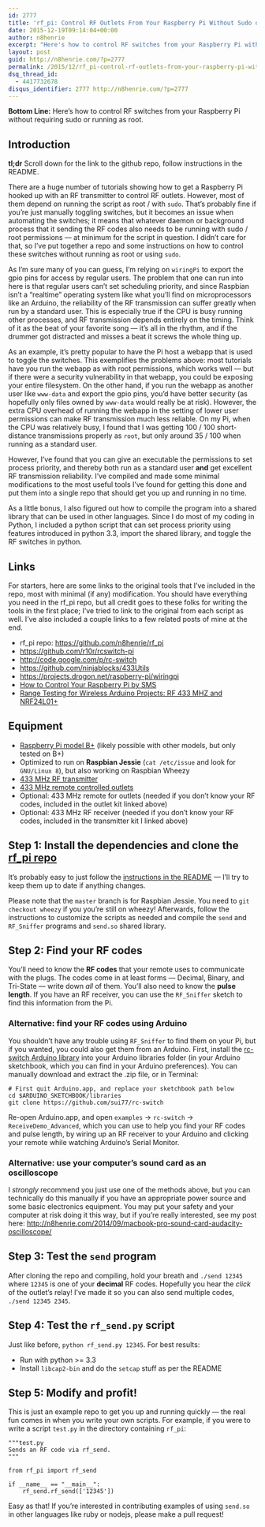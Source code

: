 ```yaml
---
id: 2777
title: 'rf_pi: Control RF Outlets From Your Raspberry Pi Without Sudo or Root'
date: 2015-12-19T09:14:04+00:00
author: n8henrie
excerpt: "Here's how to control RF switches from your Raspberry Pi without requiring sudo or running as root."
layout: post
guid: http://n8henrie.com/?p=2777
permalink: /2015/12/rf_pi-control-rf-outlets-from-your-raspberry-pi-without-sudo-or-root/
dsq_thread_id:
  - 4417732678
disqus_identifier: 2777 http://n8henrie.com/?p=2777
---
```

**Bottom Line:** Here&#8217;s how to control RF switches from your Raspberry Pi without requiring sudo or running as root.<!--more-->

## Introduction

**tl;dr** Scroll down for the link to the github repo, follow instructions in the README.

There are a huge number of tutorials showing how to get a Raspberry Pi hooked up with an RF transmitter to control RF outlets. However, most of them depend on running the script as root / with `sudo`. That&#8217;s probably fine if you&#8217;re just manually toggling switches, but it becomes an issue when automating the switches; it means that whatever daemon or background process that it sending the RF codes also needs to be running with sudo / root permissions &#8212; at minimum for the script in question. I didn&#8217;t care for that, so I&#8217;ve put together a repo and some instructions on how to control these switches without running as root or using `sudo`.

As I&#8217;m sure many of you can guess, I&#8217;m relying on `wiringPi` to export the gpio pins for access by regular users. The problem that one can run into here is that regular users can&#8217;t set scheduling priority, and since Raspbian isn&#8217;t a &#8220;realtime&#8221; operating system like what you&#8217;ll find on microprocessors like an Arduino, the reliability of the RF transmission can suffer greatly when run by a standard user. This is especially true if the CPU is busy running other processes, and RF transmission depends entirely on the timing. Think of it as the beat of your favorite song &#8212; it&#8217;s all in the rhythm, and if the drummer got distracted and misses a beat it screws the whole thing up.

As an example, it&#8217;s pretty popular to have the Pi host a webapp that is used to toggle the switches. This exemplifies the problems above: most tutorials have you run the webapp as with root permissions, which works well &#8212; but if there were a security vulnerability in that webapp, you could be exposing your entire filesystem. On the other hand, if you run the webapp as another user like `www-data` and export the gpio pins, you&#8217;d have better security (as hopefully only files owned by `www-data` would really be at risk). However, the extra CPU overhead of running the webapp in the setting of lower user permissions can make RF transmission much less reliable. On my Pi, when the CPU was relatively busy, I found that I was getting 100 / 100 short-distance transmissions properly as `root`, but only around 35 / 100 when running as a standard user.

However, I&#8217;ve found that you can give an executable the permissions to set process priority, and thereby both run as a standard user **and** get excellent RF transmission reliability. I&#8217;ve compiled and made some minimal modifications to the most useful tools I&#8217;ve found for getting this done and put them into a single repo that should get you up and running in no time.

As a little bonus, I also figured out how to compile the program into a shared library that can be used in other languages. Since I do most of my coding in Python, I included a python script that can set process priority using features introduced in python 3.3, import the shared library, and toggle the RF switches in python.

## Links

For starters, here are some links to the original tools that I&#8217;ve included in the repo, most with minimal (if any) modification. You should have everything you need in the rf_pi repo, but all credit goes to these folks for writing the tools in the first place; I&#8217;ve tried to link to the original from each script as well. I&#8217;ve also included a couple links to a few related posts of mine at the end.

  * rf_pi repo: <a href="https://github.com/n8henrie/rf_pi" target="_blank">https://github.com/n8henrie/rf_pi</a>
  * <a href="https://github.com/r10r/rcswitch-pi" target="_blank">https://github.com/r10r/rcswitch-pi</a>
  * <a href="http://code.google.com/p/rc-switch" target="_blank">http://code.google.com/p/rc-switch</a>
  * <a href="https://github.com/ninjablocks/433Utils" target="_blank">https://github.com/ninjablocks/433Utils</a>
  * <a href="https://projects.drogon.net/raspberry-pi/wiringpi" target="_blank">https://projects.drogon.net/raspberry-pi/wiringpi</a>
  * [How to Control Your Raspberry Pi by SMS](http://n8henrie.com/2015/03/how-to-control-your-raspberry-pi-by-sms/)
  * [Range Testing for Wireless Arduino Projects: RF 433 MHZ and NRF24L01+](http://n8henrie.com/2015/03/range-testing-for-wireless-arduino-projects-rf-433-mhz-and-nrf24l01/)

## Equipment

  * <a href="http://www.amazon.com/gp/product/B00LPESRUK/ref=as_li_ss_tl?ie=UTF8&camp=1789&creative=390957&creativeASIN=B00LPESRUK&linkCode=as2&tag=o5284-20" target="_blank" title="Raspberry-Pi-Model-512MB-Computer">Raspberry Pi model B+</a> (likely possible with other models, but only tested on B+) 
  * Optimized to run on **Raspbian Jessie** (`cat /etc/issue` and look for `GNU/Linux 8`), but also working on Raspbian Wheezy
  * <a href="http://n8h.me/1HWwr7E" target="_blank">433 MHz RF transmitter</a>
  * <a href="http://www.amazon.com/gp/product/B00DQELHBS/ref=as_li_ss_tl?ie=UTF8&camp=1789&creative=390957&creativeASIN=B00DQELHBS&linkCode=as2&tag=o5284-20" target="_blank" title="Etekcity-Wireless-Electrical-Household-Appliances">433 MHz remote controlled outlets</a>
  * Optional: 433 MHz remote for outlets (needed if you don&#8217;t know your RF codes, included in the outlet kit linked above)
  * Optional: 433 MHz RF receiver (needed if you don&#8217;t know your RF codes, included in the transmitter kit I linked above)

## Step 1: Install the dependencies and clone the <a href="https://github.com/n8henrie/rf_pi" target="_blank">rf_pi repo</a>

It&#8217;s probably easy to just follow the <a href="https://github.com/n8henrie/rf_pi/blob/master/README.md" target="_blank">instructions in the README</a> &#8212; I&#8217;ll try to keep them up to date if anything changes.

Please note that the `master` branch is for Raspbian Jessie. You need to `git checkout wheezy` if you you&#8217;re still on wheezy! Afterwards, follow the instructions to customize the scripts as needed and compile the `send` and `RF_Sniffer` programs and `send.so` shared library.

## Step 2: Find your RF codes

You&#8217;ll need to know the **RF codes** that your remote uses to communicate with the plugs. The codes come in at least forms &#8212; Decimal, Binary, and Tri-State &#8212; write down _all_ of them. You&#8217;ll also need to know the **pulse length**. If you have an RF receiver, you can use the `RF_Sniffer` sketch to find this information from the Pi.

### Alternative: find your RF codes using Arduino

You shouldn&#8217;t have any trouble using `RF_Sniffer` to find them on your Pi, but if you wanted, you could also get them from an Arduino. First, install the <a href="https://github.com/sui77/rc-switch" target="_blank">rc-switch Arduino library</a> into your Arduino libraries folder (in your Arduino sketchbook, which you can find in your Arduino preferences). You can manually download and extract the .zip file, or in Terminal:

<pre><code class="bash"># First quit Arduino.app, and replace your sketchbook path below
cd $ARDUINO_SKETCHBOOK/libraries
git clone https://github.com/sui77/rc-switch</code></pre>

Re-open Arduino.app, and open `examples` -> `rc-switch` -> `ReceiveDemo_Advanced`, which you can use to help you find your RF codes and pulse length, by wiring up an RF receiver to your Arduino and clicking your remote while watching Arduino&#8217;s Serial Monitor.

### Alternative: use your computer&#8217;s sound card as an oscilloscope

I _strongly_ recommend you just use one of the methods above, but you can technically do this manually if you have an appropriate power source and some basic electronics equipment. You may put your safety and your computer at risk doing it this way, but if you&#8217;re really interested, see my post here: http://n8henrie.com/2014/09/macbook-pro-sound-card-audacity-oscilloscope/

## Step 3: Test the `send` program

After cloning the repo and compiling, hold your breath and `./send 12345` where `12345` is one of your **decimal** RF codes. Hopefully you hear the _click_ of the outlet&#8217;s relay! I&#8217;ve made it so you can also send multiple codes, `./send 12345 2345`.

## Step 4: Test the `rf_send.py` script

Just like before, `python rf_send.py 12345`. For best results:

  * Run with python >= 3.3
  * Install `libcap2-bin` and do the `setcap` stuff as per the README

## Step 5: Modify and profit!

This is just an example repo to get you up and running quickly &#8212; the real fun comes in when you write your own scripts. For example, if you were to write a script `test.py` in the directory containing `rf_pi`:

    """test.py
    Sends an RF code via rf_send.
    """
    
    from rf_pi import rf_send
    
    if __name__ == "__main__":
        rf_send.rf_send(['12345'])

Easy as that! If you&#8217;re interested in contributing examples of using `send.so` in other languages like ruby or nodejs, please make a pull request!